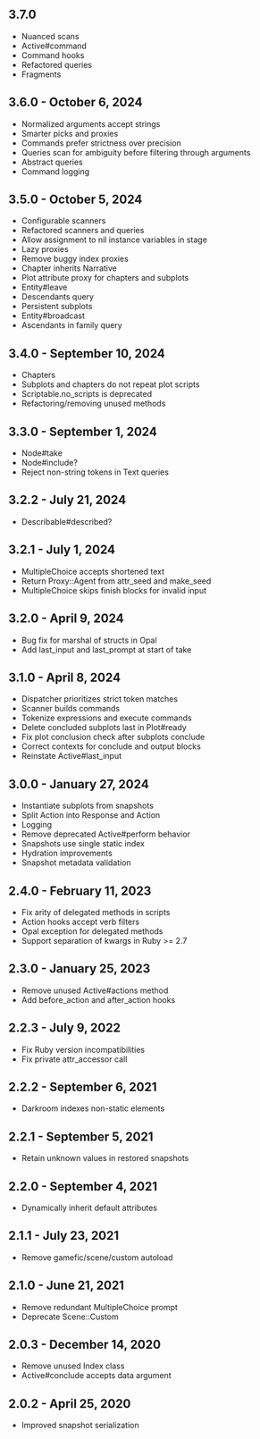 ## 3.7.0
- Nuanced scans
- Active#command
- Command hooks
- Refactored queries
- Fragments

## 3.6.0 - October 6, 2024
- Normalized arguments accept strings
- Smarter picks and proxies
- Commands prefer strictness over precision
- Queries scan for ambiguity before filtering through arguments
- Abstract queries
- Command logging

## 3.5.0 - October 5, 2024
- Configurable scanners
- Refactored scanners and queries
- Allow assignment to nil instance variables in stage
- Lazy proxies
- Remove buggy index proxies
- Chapter inherits Narrative
- Plot attribute proxy for chapters and subplots
- Entity#leave
- Descendants query
- Persistent subplots
- Entity#broadcast
- Ascendants in family query

## 3.4.0 - September 10, 2024
- Chapters
- Subplots and chapters do not repeat plot scripts
- Scriptable.no_scripts is deprecated
- Refactoring/removing unused methods

## 3.3.0 - September 1, 2024
- Node#take
- Node#include?
- Reject non-string tokens in Text queries

## 3.2.2 - July 21, 2024
- Describable#described?

## 3.2.1 - July 1, 2024
- MultipleChoice accepts shortened text
- Return Proxy::Agent from attr_seed and make_seed
- MultipleChoice skips finish blocks for invalid input

## 3.2.0 - April 9, 2024
- Bug fix for marshal of structs in Opal
- Add last_input and last_prompt at start of take

## 3.1.0 - April 8, 2024
- Dispatcher prioritizes strict token matches
- Scanner builds commands
- Tokenize expressions and execute commands
- Delete concluded subplots last in Plot#ready
- Fix plot conclusion check after subplots conclude
- Correct contexts for conclude and output blocks
- Reinstate Active#last_input

## 3.0.0 - January 27, 2024
- Instantiate subplots from snapshots
- Split Action into Response and Action
- Logging
- Remove deprecated Active#perform behavior
- Snapshots use single static index
- Hydration improvements
- Snapshot metadata validation

## 2.4.0 - February 11, 2023
- Fix arity of delegated methods in scripts
- Action hooks accept verb filters
- Opal exception for delegated methods
- Support separation of kwargs in Ruby >= 2.7

## 2.3.0 - January 25, 2023
- Remove unused Active#actions method
- Add before_action and after_action hooks

## 2.2.3 - July 9, 2022
- Fix Ruby version incompatibilities
- Fix private attr_accessor call

## 2.2.2 - September 6, 2021
- Darkroom indexes non-static elements

## 2.2.1 - September 5, 2021
- Retain unknown values in restored snapshots

## 2.2.0 - September 4, 2021
- Dynamically inherit default attributes

## 2.1.1 - July 23, 2021
- Remove gamefic/scene/custom autoload

## 2.1.0 - June 21, 2021
- Remove redundant MultipleChoice prompt
- Deprecate Scene::Custom

## 2.0.3 - December 14, 2020
- Remove unused Index class
- Active#conclude accepts data argument

## 2.0.2 - April 25, 2020
- Improved snapshot serialization
